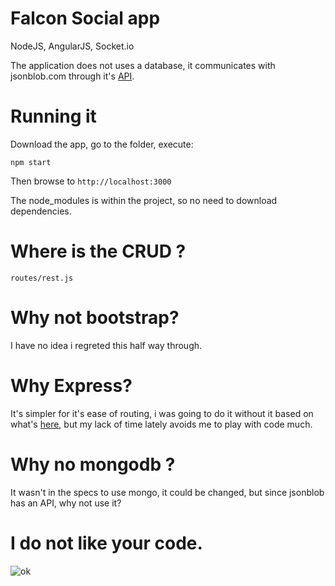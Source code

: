 # Falcon Social app

NodeJS, AngularJS, Socket.io

The application does not uses a database, it communicates with jsonblob.com through it's [API](https://jsonblob.com/api).

# Running it

Download the app, go to the folder, execute:

```npm start```

Then browse to ```http://localhost:3000```

The node_modules is within the project, so no need to download dependencies.

# Where is the CRUD ?

```
routes/rest.js
```

# Why not bootstrap?

I have no idea i regreted this half way through.

# Why Express?

It's simpler for it's ease of routing, i was going to do it without it based on what's [here](https://github.com/ssotomayor/nodejs-no-express), but my lack of time lately avoids me to play with code much.

# Why no mongodb ?

It wasn't in the specs to use mongo, it could be changed, but since jsonblob has an API, why not use it?

# I do not like your code.
![ok](http://mashable.com/wp-content/uploads/2013/07/Dr.-Who.gif)
